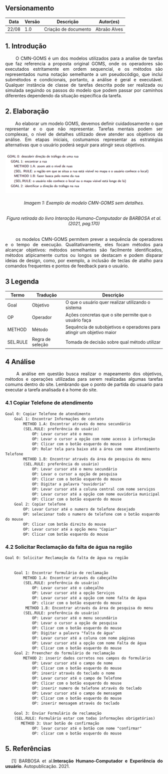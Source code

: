## Versionamento
|Data|Versão|Descrição|Autor(es)
|--|--|--|--|
|22/08|1.0|Criação de documento|Abraão Alves|

## 1. Introdução
<p align = "justify"> &emsp;&emsp; O CMN-GOMS é um dos modelos utilizados para a analise de tarefas que faz referencia a proposta original GOMS, onde os operadores são executados estritamente em ordem sequencial,
e os métodos são representados numa notação semelhante a um pseudocódigo, que inclui submétodos e
condicionais, portanto, a análise é geral e executável. Qualquer instância de classe de tarefas descrita pode ser realizada ou simulada seguindo os passos do modelo que podem passar por caminhos diferentes dependendo da situação específica da tarefa. </p>




## 2. Elaboração
<p align = "justify"> &emsp;&emsp; Ao elaborar um modelo GOMS, devemos definir cuidadosamente o que representar e o que não representar. Tarefas mentais podem ser complexas, o nível de detalhes utilizado deve atender aos
objetivos da análise. Em etapas iniciais, costumamos representar as estratégias alternativas que o usuário
poderá seguir para atingir seus objetivos. </p>

<center><img src="../../images/analiseTarefas/cmn-goms-modelo.png"></center>
<h6 align = "center">Imagem 1: Exemplo de modelo CMN-GOMS sem detalhes.</h6>
<h6 align = "center">Figura retirada do livro Interação Humano-Computador de BARBOSA et al. (2021, pag.170)</h6>

<p align = "justify">  &emsp;&emsp;  os modelos CMN-GOMS permitem prever a sequência de operadores e o tempo
de execução. Qualitativamente, eles focam métodos para alcançar objetivos: métodos semelhantes são facilmente identificados, métodos atipicamente curtos ou longos se destacam e podem disparar ideias de
design, como, por exemplo, a inclusão de teclas de atalho para comandos frequentes e pontos de feedback
para o usuário.</p>

## 3 Legenda

|Termo|Tradução|Descrição|
|--|--|--|
|Goal|Objetivo|O que o usuário quer realizar utilizando o sistema|
|OP|Operador|Ações concretas que o site permite que o usuário faça|
|METHOD|Método|Sequência de subobjetivos e operadores para atingir um objetivo maior|
|SEL.RULE|Regra de seleção	| Tomada de decisão sobre qual método utilizar|

## 4 Análise
<p align = "justify">  &emsp;&emsp; A análise em questão busca realizar o mapeamento dos objetivos, métodos e operações utilizadas para serem realizadas algumas tarefas comums dentro do site. Lembrando que  o ponto de partida do usuario para executar a tarefa analisada é a home do site.</p>

### 4.1 Copiar Telefone de atendimento
~~~
Goal 0: Copiar Telefone de atendimento
    Goal 1: Encontrar Informações de contato
        METHOD 1.A: Encontrar através do menu secundário
        (SEL.RULE: preferência do usuário)
            OP: Levar cursor até o menu
            OP: Levar o cursor a opção com nome acesso à informação
            OP: Clicar com o botão esquerdo do mouse
            OP: Rolar tela para baixo até a área com nome Atendimento Telefone
        METHOD 1.B: Encontrar através da área de pesquisa do menu
        (SEL.RULE: preferência do usuário)
            OP: Levar cursor até o menu secundário
            OP: Levar o cursor a opção de pesquisa 
            OP: Clicar com o botão esquerdo do mouse
            OP: Digitar a palavra "ouvidoria"
            OP: Levar cursor até a coluna central com nome serviços
            OP: Levar cursor até a opção com nome ouvidoria municipal
            OP: Clicar com o botão esquerdo do mouse
    Goal 2: Copiar telefone
        OP: Levar Cursor até o numero de telefone desejado
        OP: selecionar todo o numero de telefone com o botão esquerdo do mouse
        OP: Clicar com botão direito do mouse
        OP: Levar cursor até a opção menu "Copiar"
        OP: Clicar com botão esquerdo do mouse
~~~

### 4.2 Solicitar Reclamação da falta de água na região
~~~
Goal 0: Solicitar Reclamação da falta de água na região


    Goal 1: Encontrar formulário de reclamação
        METHOD 1.A: Encontrar através do cabeçalho
        (SEL.RULE: preferência do usuário)
            OP: Levar cursor até o cabeçalho
            OP: Levar cursor até a opção Serviços
            OP: Levar cursor até a opção com nome falta de água
            OP: clicar com o botão esquerdo do mouse
         METHOD 1.B: Encontrar através da área de pesquisa do menu
        (SEL.RULE: preferência do usuário)
            OP: Levar cursor até o menu secundário
            OP: Levar o cursor a opção de pesquisa 
            OP: Clicar com o botão esquerdo do mouse
            OP: Digitar a palavra "falta de água"
            OP: Levar cursor até a coluna com nome páginas 
            OP: Levar cursor até a opção com nome Falta de água
            OP: Clicar com o botão esquerdo do mouse
    Goal 2: Preencher do formulário de reclamação      
        METHOD 2: inserir dados corretos nos campos do formulário
            OP: Levar cursor até o campo de nome
            OP: Clicar com o botão esquerdo do mouse
            OP: inserir através do teclado o nome
            OP: Levar cursor até o campo de Telefone
            OP: Clicar com o botão esquerdo do mouse
            OP: inserir numero de telefone através do teclado
            OP: Levar cursor até o campo de mensagem
            OP: Clicar com o botão esquerdo do mouse
            OP: inserir mensagem através do teclado
           
    Goal 3: Enviar Formulário de reclamação
    (SEL.RULE: Formulário estar com todas informações obrigatórias)
       METHOD 3: Usar botão de confirmação
            OP: levar cursor até o botão com nome "confirmar"
            OP: clicar com o botão esquerdo do mouse
~~~


## 5. Referências

<p style="text-align: justify; text-indent: 20px">[1] BARBOSA et al.<b>Interação Humano-Computador e Experiência do usuário</b>. Autopublicação. 2021.</p>